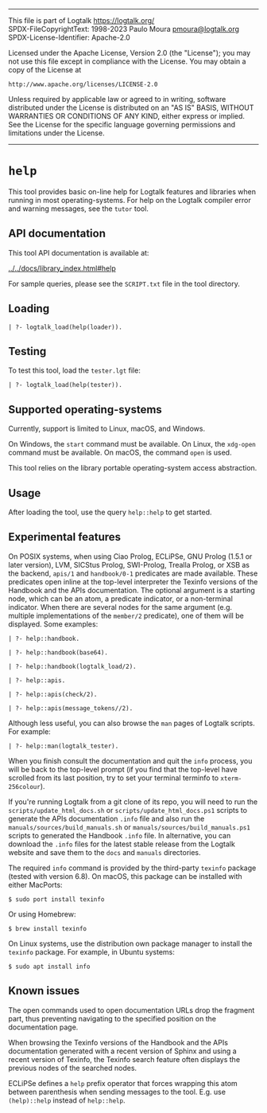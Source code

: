 ________________________________________________________________________

This file is part of Logtalk <https://logtalk.org/>  
SPDX-FileCopyrightText: 1998-2023 Paulo Moura <pmoura@logtalk.org>  
SPDX-License-Identifier: Apache-2.0

Licensed under the Apache License, Version 2.0 (the "License");
you may not use this file except in compliance with the License.
You may obtain a copy of the License at

    http://www.apache.org/licenses/LICENSE-2.0

Unless required by applicable law or agreed to in writing, software
distributed under the License is distributed on an "AS IS" BASIS,
WITHOUT WARRANTIES OR CONDITIONS OF ANY KIND, either express or implied.
See the License for the specific language governing permissions and
limitations under the License.
________________________________________________________________________


`help`
======

This tool provides basic on-line help for Logtalk features and libraries
when running in most operating-systems. For help on the Logtalk compiler
error and warning messages, see the `tutor` tool.


API documentation
-----------------

This tool API documentation is available at:

[../../docs/library_index.html#help](../../docs/library_index.html#help)

For sample queries, please see the `SCRIPT.txt` file in the tool directory.


Loading
-------

	| ?- logtalk_load(help(loader)).


Testing
-------

To test this tool, load the `tester.lgt` file:

	| ?- logtalk_load(help(tester)).


Supported operating-systems
---------------------------

Currently, support is limited to Linux, macOS, and Windows.

On Windows, the `start` command must be available. On Linux, the `xdg-open`
command must be available. On macOS, the command `open` is used.

This tool relies on the library portable operating-system access abstraction.

Usage
-----

After loading the tool, use the query `help::help` to get started.

Experimental features
---------------------

On POSIX systems, when using Ciao Prolog, ECLiPSe, GNU Prolog (1.5.1 or later
version), LVM, SICStus Prolog, SWI-Prolog, Trealla Prolog, or XSB as the
backend, `apis/1` and `handbook/0-1` predicates are made available. These
predicates open inline at the top-level interpreter the Texinfo versions of
the Handbook and the APIs documentation. The optional argument is a starting
node, which can be an atom, a predicate indicator, or a non-terminal
indicator. When there are several nodes for the same argument (e.g. multiple
implementations of the `member/2` predicate), one of them will be displayed.
Some examples:

	| ?- help::handbook.

	| ?- help::handbook(base64).

	| ?- help::handbook(logtalk_load/2).

	| ?- help::apis.

	| ?- help::apis(check/2).

	| ?- help::apis(message_tokens//2).

Although less useful, you can also browse the `man` pages of Logtalk
scripts. For example:

	| ?- help::man(logtalk_tester).

When you finish consult the documentation and quit the `info` process,
you will be back to the top-level prompt (if you find that the top-level
have scrolled from its last position, try to set your terminal terminfo
to `xterm-256colour`).

If you're running Logtalk from a git clone of its repo, you will need to
run the `scripts/update_html_docs.sh` or `scripts/update_html_docs.ps1`
scripts to generate the APIs documentation `.info` file and also run the
`manuals/sources/build_manuals.sh` or `manuals/sources/build_manuals.ps1`
scripts to generated the Handbook `.info` file. In alternative, you can
download the `.info` files for the latest stable release from the Logtalk
website and save them to the `docs` and `manuals` directories.

The required `info` command is provided by the third-party `texinfo` package
(tested with version 6.8). On macOS, this package can be installed with
either MacPorts:

	$ sudo port install texinfo

Or using Homebrew:

	$ brew install texinfo

On Linux systems, use the distribution own package manager to install the
`texinfo` package. For example, in Ubuntu systems:

	$ sudo apt install info

Known issues
------------

The open commands used to open documentation URLs drop the fragment part, thus
preventing navigating to the specified position on the documentation page.

When browsing the Texinfo versions of the Handbook and the APIs documentation
generated with a recent version of Sphinx and using a recent version of
Texinfo, the Texinfo search feature often displays the previous nodes of the
searched nodes.

ECLiPSe defines a `help` prefix operator that forces wrapping this atom between
parenthesis when sending messages to the tool. E.g. use `(help)::help` instead
of `help::help`.
